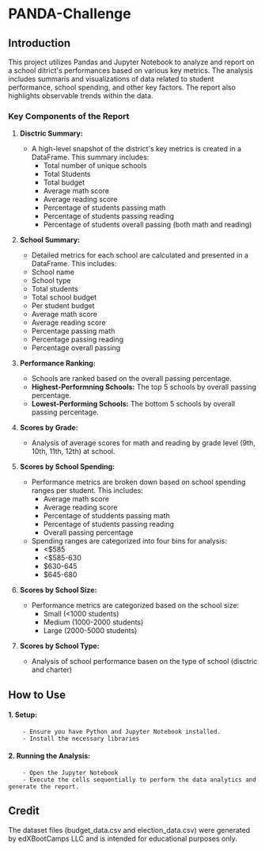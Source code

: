# PANDA-Challenge
 ## Introduction
This project utilizes Pandas and Jupyter Notebook to analyze and report on a school ditrict's performances based on various key metrics. The analysis includes summaris and visualizations of data related to student performance, school spending, and other key factors. The report also highlights observable trends within the data.
### Key Components of the Report
1. **Disctric Summary:**
   - A high-level snapshot of the district's key metrics is created in a DataFrame. This summary includes:
     - Total number of unique schools
     - Total Students
     - Total budget
     - Average math score
     - Average reading score
     - Percentage of students passing math
     - Percentage of students passing reading
     - Percentage of students overall passing (both math and reading)
     
2. **School Summary:**
    - Detailed metrics for each school are calculated and presented in a DataFrame. This includes:
    - School name
    - School type
    - Total students
    - Total school budget
    - Per student budget
    - Average math score
    - Average reading score
    - Percentage passing math
    - Percentage passing reading
    - Percentage overall passing
    
3. **Performance Ranking:**
    - Schools are ranked based on the overall passing percentage.
    - **Highest-Performning Schools:** The top 5 schools by overall passing percentage.
    - **Lowest-Performing Schools:** The bottom 5 schools by overall passing percentage.
    
4. **Scores by Grade:**
    - Analysis of average scores for math and reading by grade level (9th, 10th, 11th, 12th) at school.
    
5. **Scores by School Spending:**
    - Performance metrics are broken down based on school spending ranges per student. This includes:
        - Average math score
        - Average reading score
        - Percentage of studdents passing math
        - Percentage of students passing reading
        - Overall passing percentage
    - Spending ranges are categorized into four bins for analysis:
        - <$585
        - <$585-630
        - $630-645
        - $645-680
        
6. **Scores by School Size:**
    - Performance metrics are categorized based on the school size:
      - Small (<1000 students)
      - Medium (1000-2000 students)
      - Large (2000-5000 students)
    
7. **Scores by School Type:**
    - Analysis of school performance basen on the type of school (disctric and charter)
    
## How to Use
#### 1. **Setup:**
        - Ensure you have Python and Jupyter Notebook installed.
        - Install the necessary libraries
        
#### 2. **Running the Analysis:**
        - Open the Jupyter Notebook
        - Execute the cells sequentially to perform the data analytics and generate the report.
        
## Credit
The dataset files (budget_data.csv and election_data.csv) were generated by edXBootCamps LLC and is intended for educational purposes only.